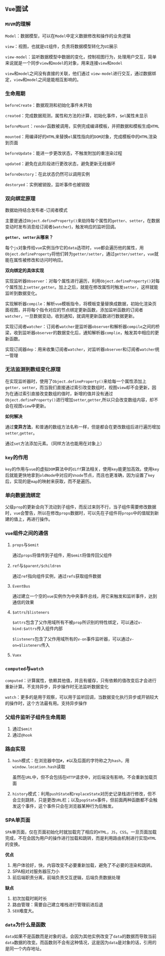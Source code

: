 ## `Vue`面试

### `MVVM`的理解

`Model`：数据模型，可以在`Model`中定义数据修改和操作的业务逻辑

`view`：视图，也就是`UI`组件，负责将数据模型转化为`UI`展示

`view-model`：监听数据模型中数据的变化，控制视图行为，处理用户交互，简单来说就是一个同步`view`和`model`的对象，用来连接`view`和`model`

`view`和`model`之间没有直接的关联，他们通过 `view-model`进行交互，通过数据绑定，`view`和`model`之间是能相互影响的。



### 生命周期

`beforeCreate`：数据观测和初始化事件未开始

`created`：完成数据观测，属性和方法的计算，初始化事件，`$el`属性未显示

`beforeMount`：`render`函数被调用，实例完成编译模板，并把数据和模板生成`HTML`

`mounted`：用编译好的`HTML`来替换`el`属性指向的`DOM`对象，完成模板中的`HTML`渲染到页面

`beforeUpdate`：能进一步更改状态，不触发附加的重渲染过程

`updated`：避免在此阶段进行更改状态，避免更新无线循环

`beforeDestory`：在此状态仍然可以调用实例

`destoryed`：实例被销毁，监听事件也被销毁



### 双向绑定原理

数据劫持结合发布者-订阅者模式

主要是通过`Object.defineProperty()`来劫持每个属性的`getter`、`setter`，在数据变动时发布消息给订阅者(`watcher`)，触发响应的监听回调。

**`getter`、`setter`从哪来？**

每个`js`对象传给`vue`实例当作它的`data`选项时，`vue`都会遍历他的属性，用`Object.defineProperty`将他们转为`getter/setter`，通过`getter/setter`，`vue`就能在属性被修改和访问时响应。

**双向绑定的具体实现**

实现监听器`Observer`：对每个属性进行遍历，利用`Object.defineProperty()`对每个属性加上`setter`,`getter`。加上之后，就能在修改属性时触发`setter`，这样就能监听到数据变化。

实现解析器`compile`：解析`vue`模板指令，将模板变量替换成数据，初始化渲染页面视图，并将每个指令对应的节点绑定更新函数，添加监听函数的订阅者`watcher`，一旦数据变动，收到通知，就调用更新函数进行数据更新。

实现订阅者`watcher`：订阅者`watcher`是监听器`observer`和解析器`compile`之间的桥梁，收到监听器`observer`的数据变化后，通知解析器`complie`，触发其中相应的更新函数。

实现订阅器`dep`：用来收集订阅者`watcher`，对监听器`observer`和订阅者`watcher`统一管理



### 无法监测到数组变化原理

在实现监听器时，使用了`Object.defineProperty()`来给每一个属性添加上`getter，setter`，而当我们直接通过索引改变数组时，视图`view`却不会更新，因为在通过索引直接改变数组的值时，新增的值并没有通过`Object.defineProperty()`进行增加`setter`,`getter`,所以只会改变数组内容，却不会在视图`view`中更新。

**如何解决**

通过**变异方法**，和普通的数组方法名称一样，但是都会在更改数组后进行遍历增加`setter`,`getter`。

通过`set`方法添加元素。（同样方法也能用在对象上）



### `key`的作用

`key`的作用与`vue`的虚拟`DOM`算法中的`diff`算法相关，使用`key`能更加高效。使用`key`后就能更快地拿到`oldNode`中对应的`Vnode`节点，而且也更准确，因为设置了`key`后，实现的是`map`的映射来获取，而不是遍历。



### 单向数据流绑定

父级`prop`的更新会向下流动到子组件，而反过来则不行，当子组件需要修改数据时，`vue`会警告，所以在修改`props`数据时，可以先在子组件将`props`中的值赋到新建的值上，再进行操作。



### `vue`组件之间的通信

1. `props`与`$emit`

   通过`props`将值传到子组件，用`$emit`将值传回父组件

2. `ref`与`$parent/$children`

   通过`ref`指向组件实例，通过`refs`获取组件数据

3. `EventBus`

   通过建立一个空的`vue`实例作为中央事件总线，用它来触发和监听事件，达到通信的效果

4. `$attrs`/`$listeners`

   `$attrs`包含了父作用域所有不被`prop`所识别的特性绑定，可以通过`v-bind:$attrs`传入组件内部

   `$listeners`包含了父作用域所有的`v-on`事件监听器，可以通过`v-on=$listeners`传入

5. `Vuex`



### `computed`与`watch`

`computed`：计算属性，依赖其他值，并且有缓存，只有依赖的值改变后才会进行重新计算。不支持异步，异步操作时无法监听数据变化

`watch`：更多的是用于观察，可以用于监听回调，当数据变化执行异步或开销较大的操作时，这个方法最有用。支持异步操作



### 父组件监听子组件生命周期

1. 通过`$emit`
2. 通过`@hook`



### 路由实现

1. `hash`模式：在浏览器中加`#`，`#`以及后面的字符称之为`hash`，用`window.location.hash`读取

   虽然在`URL`中，但不会包括在`HTTP`请求中，对后端没有影响，不会重新加载页面

2. `history`模式：利用`pushState`和`replaceState`对历史记录栈进行修改，但不会立刻跳转，只是更改`URL`栏；以及`popState`事件，但前面两种函数都不会触发这个事件，这个事件只会在浏览器某种行为后触发。



### SPA单页面

`SPA`单页面，仅在页面初始化时就加载完了相应的`HTML`，`JS`，`CSS`。一旦页面加载完成，不在会因为用户的操作进行加载和跳转，而是利用路由机制进行实现`HTML`的变换。

**优点**

1. 用户体验好，快，内容改变不必要重新加载，避免了不必要的渲染和跳转。
2. SPA相对对服务器压力小
3. 前后端职责分离，前端负责交互逻辑，后端负责数据处理

**缺点**

1. 初次加载时耗时长
2. 路由管理：需要自己建立堆栈进行管理前进后退
3. `SEO`难度大。



### `data`为什么是函数

`data`如果不是函数而是对象的话，会因为其他实例改变了`data`的数据而导致当前`data`数据的改变。而函数则不会有这种情况，这是因为`data`是对象的话，引用的是同一个内存地址。